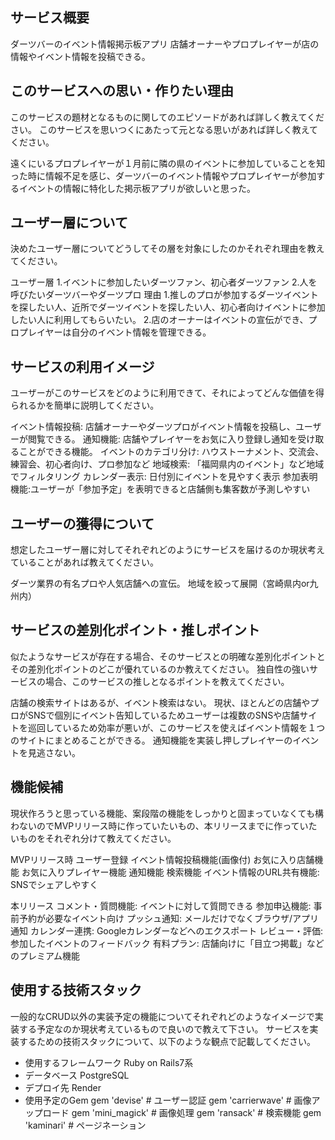 ## サービス概要
ダーツバーのイベント情報掲示板アプリ
店舗オーナーやプロプレイヤーが店の情報やイベント情報を投稿できる。

## このサービスへの思い・作りたい理由
このサービスの題材となるものに関してのエピソードがあれば詳しく教えてください。
このサービスを思いつくにあたって元となる思いがあれば詳しく教えてください。

遠くにいるプロプレイヤーが１月前に隣の県のイベントに参加していることを知った時に情報不足を感じ、ダーツバーのイベント情報やプロプレイヤーが参加するイベントの情報に特化した掲示板アプリが欲しいと思った。

## ユーザー層について
決めたユーザー層についてどうしてその層を対象にしたのかそれぞれ理由を教えてください。

ユーザー層
1.イベントに参加したいダーツファン、初心者ダーツファン
2.人を呼びたいダーツバーやダーツプロ
理由
1.推しのプロが参加するダーツイベントを探したい人、近所でダーツイベントを探したい人、初心者向けイベントに参加したい人に利用してもらいたい。
2.店のオーナーはイベントの宣伝ができ、プロプレイヤーは自分のイベント情報を管理できる。

## サービスの利用イメージ
ユーザーがこのサービスをどのように利用できて、それによってどんな価値を得られるかを簡単に説明してください。

イベント情報投稿: 店舗オーナーやダーツプロがイベント情報を投稿し、ユーザーが閲覧できる。
通知機能: 店舗やプレイヤーをお気に入り登録し通知を受け取ることができる機能。
イベントのカテゴリ分け: ハウストーナメント、交流会、練習会、初心者向け、プロ参加など
地域検索: 「福岡県内のイベント」など地域でフィルタリング
カレンダー表示: 日付別にイベントを見やすく表示
参加表明機能:ユーザーが「参加予定」を表明できると店舗側も集客数が予測しやすい

## ユーザーの獲得について
想定したユーザー層に対してそれぞれどのようにサービスを届けるのか現状考えていることがあれば教えてください。

ダーツ業界の有名プロや人気店舗への宣伝。
地域を絞って展開（宮崎県内or九州内）

## サービスの差別化ポイント・推しポイント
似たようなサービスが存在する場合、そのサービスとの明確な差別化ポイントとその差別化ポイントのどこが優れているのか教えてください。
独自性の強いサービスの場合、このサービスの推しとなるポイントを教えてください。

店舗の検索サイトはあるが、イベント検索はない。
現状、ほとんどの店舗やプロがSNSで個別にイベント告知しているためユーザーは複数のSNSや店舗サイトを巡回しているため効率が悪いが、このサービスを使えばイベント情報を１つのサイトにまとめることができる。
通知機能を実装し押しプレイヤーのイベントを見逃さない。
## 機能候補
現状作ろうと思っている機能、案段階の機能をしっかりと固まっていなくても構わないのでMVPリリース時に作っていたいもの、本リリースまでに作っていたいものをそれぞれ分けて教えてください。

MVPリリース時
ユーザー登録
イベント情報投稿機能(画像付)
お気に入り店舗機能
お気に入りプレイヤー機能
通知機能
検索機能
イベント情報のURL共有機能: SNSでシェアしやすく

本リリース
コメント・質問機能: イベントに対して質問できる
参加申込機能: 事前予約が必要なイベント向け
プッシュ通知: メールだけでなくブラウザ/アプリ通知
カレンダー連携: Googleカレンダーなどへのエクスポート
レビュー・評価: 参加したイベントのフィードバック
有料プラン: 店舗向けに「目立つ掲載」などのプレミアム機能

## 使用する技術スタック
一般的なCRUD以外の実装予定の機能についてそれぞれどのようなイメージで実装する予定なのか現状考えているもので良いので教えて下さい。
サービスを実装するための技術スタックについて、以下のような観点で記載してください。
- 使用するフレームワーク Ruby on Rails7系
- データベース PostgreSQL
- デプロイ先 Render
- 使用予定のGem
gem 'devise' # ユーザー認証
gem 'carrierwave' # 画像アップロード
gem 'mini_magick' # 画像処理
gem 'ransack' # 検索機能
gem 'kaminari' # ページネーション